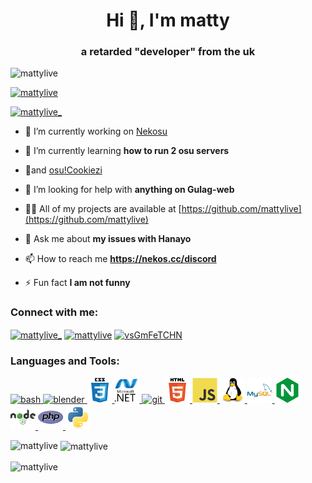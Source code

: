 <h1 align="center">Hi 👋, I'm matty</h1>
<h3 align="center">a retarded "developer" from the uk</h3>

<p align="left"> <img src="https://komarev.com/ghpvc/?username=mattylive&label=Profile%20views&color=0e75b6&style=flat" alt="mattylive" /> </p>

<p align="left"> <a href="https://github.com/ryo-ma/github-profile-trophy"><img src="https://github-profile-trophy.vercel.app/?username=mattylive" alt="mattylive" /></a> </p>

<p align="left"> <a href="https://twitter.com/mattylive_" target="blank"><img src="https://img.shields.io/twitter/follow/mattylive_?logo=twitter&style=for-the-badge" alt="mattylive_" /></a> </p>

- 🔭 I’m currently working on [Nekosu](https://nekos.cc)

- 🌱 I’m currently learning **how to run 2 osu servers**

- 🔭and [osu!Cookiezi](https://cookiezi.gay)

- 🤝 I’m looking for help with **anything on Gulag-web**

- 👨‍💻 All of my projects are available at [https://github.com/mattylive](https://github.com/mattylive)

- 💬 Ask me about **my issues with Hanayo**

- 📫 How to reach me **https://nekos.cc/discord**

- ⚡ Fun fact **I am not funny**

<h3 align="left">Connect with me:</h3>
<p align="left">
<a href="https://twitter.com/mattylive_" target="blank"><img align="center" src="https://cdn.jsdelivr.net/npm/simple-icons@3.0.1/icons/twitter.svg" alt="mattylive_" height="30" width="40" /></a>
<a href="https://www.youtube.com/c/mattylive" target="blank"><img align="center" src="https://cdn.jsdelivr.net/npm/simple-icons@3.0.1/icons/youtube.svg" alt="mattylive" height="30" width="40" /></a>
<a href="https://discord.gg/vsGmFeTCHN" target="blank"><img align="center" src="https://cdn.jsdelivr.net/npm/simple-icons@3.0.1/icons/discord.svg" alt="vsGmFeTCHN" height="30" width="40" /></a>
</p>

<h3 align="left">Languages and Tools:</h3>
<p align="left"> <a href="https://www.gnu.org/software/bash/" target="_blank"> <img src="https://www.vectorlogo.zone/logos/gnu_bash/gnu_bash-icon.svg" alt="bash" width="40" height="40"/> </a> <a href="https://www.blender.org/" target="_blank"> <img src="https://download.blender.org/branding/community/blender_community_badge_white.svg" alt="blender" width="40" height="40"/> </a> <a href="https://www.w3schools.com/css/" target="_blank"> <img src="https://raw.githubusercontent.com/devicons/devicon/master/icons/css3/css3-original-wordmark.svg" alt="css3" width="40" height="40"/> </a> <a href="https://dotnet.microsoft.com/" target="_blank"> <img src="https://raw.githubusercontent.com/devicons/devicon/master/icons/dot-net/dot-net-original-wordmark.svg" alt="dotnet" width="40" height="40"/> </a> <a href="https://git-scm.com/" target="_blank"> <img src="https://www.vectorlogo.zone/logos/git-scm/git-scm-icon.svg" alt="git" width="40" height="40"/> </a> <a href="https://www.w3.org/html/" target="_blank"> <img src="https://raw.githubusercontent.com/devicons/devicon/master/icons/html5/html5-original-wordmark.svg" alt="html5" width="40" height="40"/> </a> <a href="https://developer.mozilla.org/en-US/docs/Web/JavaScript" target="_blank"> <img src="https://raw.githubusercontent.com/devicons/devicon/master/icons/javascript/javascript-original.svg" alt="javascript" width="40" height="40"/> </a> <a href="https://www.linux.org/" target="_blank"> <img src="https://raw.githubusercontent.com/devicons/devicon/master/icons/linux/linux-original.svg" alt="linux" width="40" height="40"/> </a> <a href="https://www.mysql.com/" target="_blank"> <img src="https://raw.githubusercontent.com/devicons/devicon/master/icons/mysql/mysql-original-wordmark.svg" alt="mysql" width="40" height="40"/> </a> <a href="https://www.nginx.com" target="_blank"> <img src="https://raw.githubusercontent.com/devicons/devicon/master/icons/nginx/nginx-original.svg" alt="nginx" width="40" height="40"/> </a> <a href="https://nodejs.org" target="_blank"> <img src="https://raw.githubusercontent.com/devicons/devicon/master/icons/nodejs/nodejs-original-wordmark.svg" alt="nodejs" width="40" height="40"/> </a> <a href="https://www.php.net" target="_blank"> <img src="https://raw.githubusercontent.com/devicons/devicon/master/icons/php/php-original.svg" alt="php" width="40" height="40"/> </a> <a href="https://www.python.org" target="_blank"> <img src="https://raw.githubusercontent.com/devicons/devicon/master/icons/python/python-original.svg" alt="python" width="40" height="40"/> </a> </p>

<p><img align="left" src="https://github-readme-stats.vercel.app/api/top-langs?username=mattylive&show_icons=true&locale=en&layout=compact" alt="mattylive" /></p>

<p>&nbsp;<img align="center" src="https://github-readme-stats.vercel.app/api?username=mattylive&show_icons=true&locale=en" alt="mattylive" /></p>

<p><img align="center" src="https://github-readme-streak-stats.herokuapp.com/?user=mattylive&" alt="mattylive" /></p>
